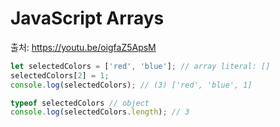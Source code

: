 # JavaScript Arrays

출처: https://youtu.be/oigfaZ5ApsM



```javascript
let selectedColors = ['red', 'blue']; // array literal: []
selectedColors[2] = 1;
console.log(selectedColors); // (3) ['red', 'blue', 1]

typeof selectedColors // object
console.log(selectedColors.length); // 3

```


